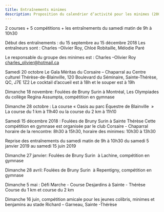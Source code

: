 ```yaml
---
title: Entraînements minimes
description: Proposition du calendrier d’activité pour les minimes (2008–2009).
---
```


2 courses + 5 compétitions + les entraînements du samedi matin de 9h à 10h30 

Début des entraînements : du 15 septembre au 15 décembre 2018
Les entraîneurs sont : Charles –Olivier Roy, Chloé Robitaille, Mélodie Paré

Le responsable du groupe des minimes est : 
Charles –Olivier Roy charles_olivier@hotmail.ca


Samedi 20 octobre Le Gala Méritas du Corsaire – Chaparral  au Centre culturel Thérèse-de-Blainville,  120 Boulevard du Séminaire, Sainte-Thérèse, QC, J7E 1Z2 Le cocktail d’accueil est à 18h et le souper est à 19h 

Dimanche 18 novembre: Foulées de Bruny Surin à Montréal,  Les Olympiades du collège Regina Assumpta, compétition en gymnase

Dimanche 28 octobre : La course « Oasis au parc Équestre de Blainville  »  La course du 1 km à 11h40 ou la course du 2 km à 11h10 

Samedi 15 décembre 2018 : Foulées de Bruny Surin à Sainte Thérèse Cette compétition en gymnase est organisée par le club Corsaire - Chaparral horaire de la rencontre: 8h30 à 15h30, horaire des minimes: 10h30 à 13h30 
 
Reprise des entraînements du samedi matin de 9h à 10h30  du samedi 5 janvier 2019 au samedi 15 juin 2019
 
Dimanche 27 janvier: Foulées de Bruny Surin  à Lachine, compétition en gymnase 

Dimanche 28 avril: Foulées de Bruny Surin  à Repentigny, compétition en gymnase

Dimanche 5 mai : Défi Marche - Course Desjardins à Sainte - Thérèse  Course du 1 km et course du 2 km 

Dimanche 16 juin, compétition amicale pour les jeunes colibris, minimes et benjamins au stade Richard – Garneau, Sainte -Thérèse